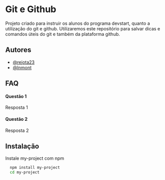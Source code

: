 # Git e Github

Projeto criado para instruir os alunos do programa devstart, quanto a utilização do git e github. Utilizaremos este repositório para salvar dicas e comandos úteis do git e também da plataforma github.


## Autores

- [@rejota23](https://www.github.com/rejota23)
- [@lnmont](https://www.github.com/lnmont)


## FAQ

#### Questão 1

Resposta 1

#### Questão 2

Resposta 2


## Instalação

Instale my-project com npm

```bash
  npm install my-project
  cd my-project
```
    